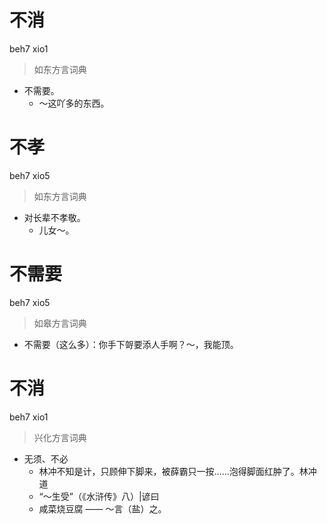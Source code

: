 # 不消
beh7 xio1
> 如东方言词典
- 不需要。
  - ～这吖多的东西。

# 不孝
beh7 xio5
> 如东方言词典
- 对长辈不孝敬。
  - 儿女～。

# 不需要
beh7 xio5
> 如皋方言词典
- 不需要（这么多）：你手下哿要添人手啊？～，我能顶。

# 不消
beh7 xio1
> 兴化方言词典
- 无须、不必
  - 林冲不知是计，只顾伸下脚来，被薛霸只一按……泡得脚面红肿了。林冲道
  - “～生受”（《水浒传》八）|谚曰
  - 咸菜烧豆腐 —— ～言（盐）之。
